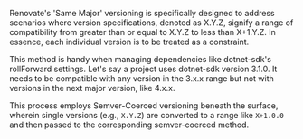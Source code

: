 Renovate's 'Same Major' versioning is specifically designed to address scenarios where version specifications, denoted as X.Y.Z, signify a range of compatibility from greater than or equal to X.Y.Z to less than X+1.Y.Z. In essence, each individual version is to be treated as a constraint.

This method is handy when managing dependencies like dotnet-sdk's rollForward settings. Let's say a project uses dotnet-sdk version 3.1.0. It needs to be compatible with any version in the 3.x.x range but not with versions in the next major version, like 4.x.x.

This process employs Semver-Coerced versioning beneath the surface, wherein single versions (e.g., `X.Y.Z`) are converted to a range like
`X+1.0.0` and then passed to the corresponding semver-coerced method.
